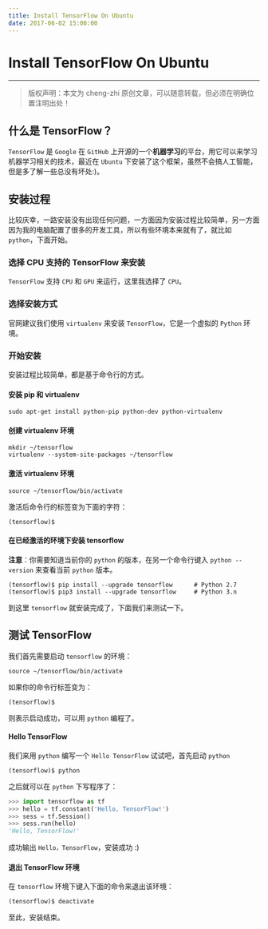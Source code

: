 ```yaml
---
title: Install TensorFlow On Ubuntu 
date: 2017-06-02 15:00:00
---
```


# Install TensorFlow On Ubuntu
***
> 版权声明：本文为 cheng-zhi 原创文章，可以随意转载，但必须在明确位置注明出处！ 

## 什么是 TensorFlow？
`TensorFlow` 是 `Google` 在 `GitHub` 上开源的一个**机器学习**的平台，用它可以来学习机器学习相关的技术，最近在 `Ubuntu` 下安装了这个框架，虽然不会搞人工智能，但是多了解一些总没有坏处:)。

## 安装过程
比较庆幸，一路安装没有出现任何问题，一方面因为安装过程比较简单，另一方面因为我的电脑配置了很多的开发工具，所以有些环境本来就有了，就比如 `python`，下面开始。

### 选择 CPU 支持的 TensorFlow 来安装
`TensorFlow` 支持 `CPU` 和 `GPU` 来运行，这里我选择了 `CPU`。

### 选择安装方式
官网建议我们使用 `virtualenv` 来安装 `TensorFlow`，它是一个虚拟的 `Python` 环境。


### 开始安装
安装过程比较简单，都是基于命令行的方式。
#### 安装 pip 和 virtualenv
```
sudo apt-get install python-pip python-dev python-virtualenv 
```

#### 创建 virtualenv 环境
```
mkdir ~/tensorflow
virtualenv --system-site-packages ~/tensorflow
```
#### 激活 virtualenv 环境
```
source ~/tensorflow/bin/activate
```
激活后命令行的标签变为下面的字符：
```
(tensorflow)$
```

#### 在已经激活的环境下安装 tensorflow
**注意**：你需要知道当前你的 `python` 的版本，在另一个命令行键入 `python --version` 来查看当前 `python` 版本。
```
(tensorflow)$ pip install --upgrade tensorflow      # Python 2.7
(tensorflow)$ pip3 install --upgrade tensorflow     # Python 3.n
```

到这里 `tensorflow` 就安装完成了，下面我们来测试一下。


## 测试 TensorFlow

我们首先需要启动 `tensorflow` 的环境：
```
source ~/tensorflow/bin/activate
```

如果你的命令行标签变为：
```
(tensorflow)$
```
则表示启动成功，可以用 `python` 编程了。

#### Hello TensorFlow
我们来用 `python` 编写一个 `Hello TensorFlow` 试试吧，首先启动 `python`
```
(tensorflow)$ python
```

之后就可以在 `python` 下写程序了：
```python
>>> import tensorflow as tf
>>> hello = tf.constant('Hello, TensorFlow!')
>>> sess = tf.Session()
>>> sess.run(hello)
'Hello, TensorFlow!'
```

成功输出 `Hello，TensorFlow`，安装成功 :)

#### 退出 TensorFlow 环境
在 `tensorflow` 环境下键入下面的命令来退出该环境：
```
(tensorflow)$ deactivate  
```


至此，安装结束。
